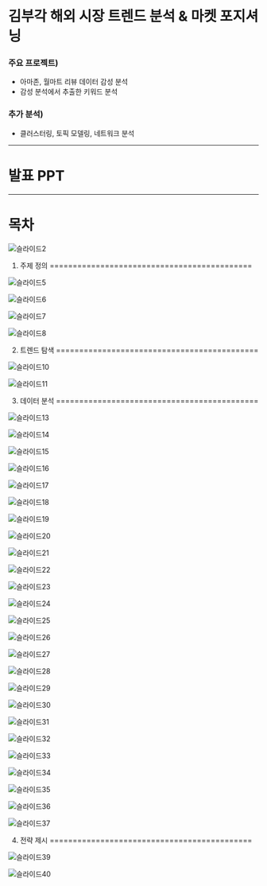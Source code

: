 # 김부각 해외 시장 트렌드 분석 & 마켓 포지셔닝

### 주요 프로젝트) 
- 아마존, 월마트 리뷰 데이터 감성 분석 
- 감성 분석에서 추출한 키워드 분석

### 추가 분석) 
- 클러스터링, 토픽 모델링, 네트워크 분석

---------------------------------------    
    

# 발표 PPT
------------

목차
============================================

![슬라이드2](https://user-images.githubusercontent.com/56110972/103419776-de073c00-4bd7-11eb-8d57-8495e63092a2.PNG)


1. 주제 정의
============================================

![슬라이드5](https://user-images.githubusercontent.com/56110972/103419784-e790a400-4bd7-11eb-8779-8b178668cd63.PNG)

![슬라이드6](https://user-images.githubusercontent.com/56110972/103419796-eeb7b200-4bd7-11eb-8dce-4b49190296d9.PNG)

![슬라이드7](https://user-images.githubusercontent.com/56110972/103419810-fb3c0a80-4bd7-11eb-8221-f4c743f14a96.PNG)

![슬라이드8](https://user-images.githubusercontent.com/56110972/103419829-07c06300-4bd8-11eb-96ad-1ae6159c1e28.PNG)


2. 트렌드 탐색
============================================

![슬라이드10](https://user-images.githubusercontent.com/56110972/103419840-0e4eda80-4bd8-11eb-95c8-da54c64dd61d.PNG)

![슬라이드11](https://user-images.githubusercontent.com/56110972/103419843-10b13480-4bd8-11eb-907f-523440ebf3f7.PNG)


3. 데이터 분석
============================================

![슬라이드13](https://user-images.githubusercontent.com/56110972/103419879-3f2f0f80-4bd8-11eb-9721-1b7496e2d2b0.PNG)

![슬라이드14](https://user-images.githubusercontent.com/56110972/103419886-46561d80-4bd8-11eb-96b0-707aeed46e32.PNG)

![슬라이드15](https://user-images.githubusercontent.com/56110972/103419890-4bb36800-4bd8-11eb-8e56-6428b1e0787f.PNG)

![슬라이드16](https://user-images.githubusercontent.com/56110972/103419896-5241df80-4bd8-11eb-8a73-780ce8e043aa.PNG)

![슬라이드17](https://user-images.githubusercontent.com/56110972/103419899-5968ed80-4bd8-11eb-94fd-69dd92eb53a9.PNG)

![슬라이드18](https://user-images.githubusercontent.com/56110972/103419904-608ffb80-4bd8-11eb-8c0a-3b8e73fe5a00.PNG)

![슬라이드19](https://user-images.githubusercontent.com/56110972/103419907-64238280-4bd8-11eb-98fb-dcc571a64913.PNG)

![슬라이드20](https://user-images.githubusercontent.com/56110972/103419912-67b70980-4bd8-11eb-99b3-855530d65847.PNG)

![슬라이드21](https://user-images.githubusercontent.com/56110972/103419915-6b4a9080-4bd8-11eb-85ea-42256fb7191f.PNG)

![슬라이드22](https://user-images.githubusercontent.com/56110972/103419923-6ede1780-4bd8-11eb-8fe8-2c9910784e9a.PNG)

![슬라이드23](https://user-images.githubusercontent.com/56110972/103419937-874e3200-4bd8-11eb-9346-4208372d3170.PNG)

![슬라이드24](https://user-images.githubusercontent.com/56110972/103419943-8d441300-4bd8-11eb-8546-d631059f6fc5.PNG)

![슬라이드25](https://user-images.githubusercontent.com/56110972/103419948-91703080-4bd8-11eb-8c34-7e81530c3a09.PNG)

![슬라이드26](https://user-images.githubusercontent.com/56110972/103419955-946b2100-4bd8-11eb-856f-657620c99e7b.PNG)

![슬라이드27](https://user-images.githubusercontent.com/56110972/103420015-c8464680-4bd8-11eb-8c21-1c8ce23af091.PNG)

![슬라이드28](https://user-images.githubusercontent.com/56110972/103420019-ca100a00-4bd8-11eb-9144-2a2fb5027780.PNG)

![슬라이드29](https://user-images.githubusercontent.com/56110972/103420021-caa8a080-4bd8-11eb-83d8-4b4226bc1a14.PNG)

![슬라이드30](https://user-images.githubusercontent.com/56110972/103420022-cb413700-4bd8-11eb-83ec-2e30c6b032de.PNG)

![슬라이드31](https://user-images.githubusercontent.com/56110972/103420025-cc726400-4bd8-11eb-9262-355019e98db7.PNG)

![슬라이드32](https://user-images.githubusercontent.com/56110972/103420027-cd0afa80-4bd8-11eb-852b-54c12d0be0b9.PNG)

![슬라이드33](https://user-images.githubusercontent.com/56110972/103420030-cda39100-4bd8-11eb-9f1a-e0e2db702553.PNG)

![슬라이드34](https://user-images.githubusercontent.com/56110972/103420033-ced4be00-4bd8-11eb-969c-4abb3d14d382.PNG)

![슬라이드35](https://user-images.githubusercontent.com/56110972/103420034-cf6d5480-4bd8-11eb-9011-49b130eb6810.PNG)

![슬라이드36](https://user-images.githubusercontent.com/56110972/103420035-d1371800-4bd8-11eb-9b03-5ca874141937.PNG)

![슬라이드37](https://user-images.githubusercontent.com/56110972/103420036-d1cfae80-4bd8-11eb-83be-8df026ee08a7.PNG)


4. 전략 제시
============================================

![슬라이드39](https://user-images.githubusercontent.com/56110972/103420062-e90e9c00-4bd8-11eb-8fbc-ab3e4476777b.PNG)

![슬라이드40](https://user-images.githubusercontent.com/56110972/103420061-e744d880-4bd8-11eb-8909-b25e5b046a48.PNG)



